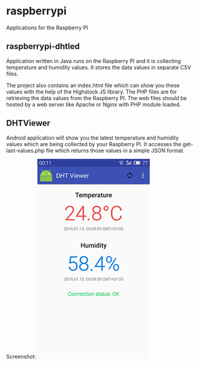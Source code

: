 raspberrypi
===========

Applications for the Raspberry PI

## raspberrypi-dhtled
Application written in Java runs on the Raspberry PI and it is collecting temperature and humidity values. It stores the data values in separate CSV files. 

The project also contains an index.html file which can show you these values with the help of the Highstock JS library. The PHP files are for retrieving the data values from the Raspberry PI. The web files should be hosted by a web server like Apache or Nginx with PHP module loaded.

## DHTViewer
Android application will show you the latest temperature and humidity values which are being collected by your Raspberry PI. It accesses the get-last-values.php file which returns those values in a simple JSON format.

Screenshot:
![Android application screenshot](https://github.com/depeze/raspberrypi/blob/master/DHTViewer/RaspberryPI-DHTViewer-Screenshot.jpg)

